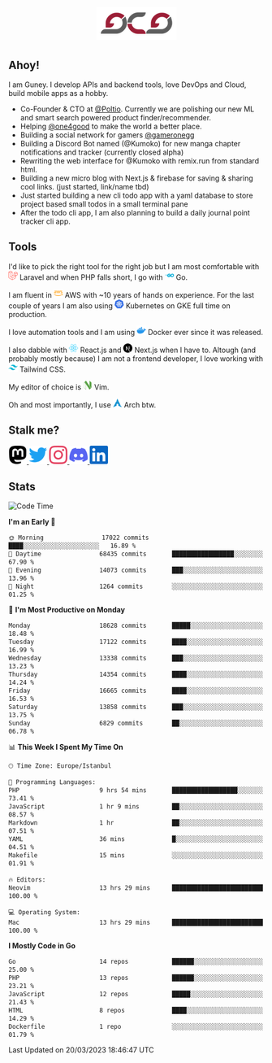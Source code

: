 <h1 align="center">
  <img src="https://raw.githubusercontent.com/gcg/gcg/master/gcg.png" alt="Guney Can Gokoglu" />
</h1>

## Ahoy!

I am Guney. I develop APIs and backend tools, love DevOps and Cloud, build mobile apps as a hobby.

-   Co-Founder & CTO at [@Poltio](https://www.poltio.com). Currently we are polishing our new ML and smart search powered product finder/recommender.
-   Helping [@one4good](https://one4good.com) to make the world a better place.
-   Building a social network for gamers [@gameronegg](https://g1.gg)
-   Building a Discord Bot named (@Kumoko) for new manga chapter notifications and tracker (currently closed alpha)
-   Rewriting the web interface for @Kumoko with remix.run from standard html.
-   Building a new micro blog with Next.js & firebase for saving & sharing cool links. (just started, link/name tbd)
-   Just started building a new cli todo app with a yaml database to store project based small todos in a small terminal pane
-   After the todo cli app, I am also planning to build a daily journal point tracker cli app.

## Tools

I'd like to pick the right tool for the right job but I am most comfortable with <img src="https://raw.githubusercontent.com/gcg/gcg/master/assets/laravel.svg" alt="Laravel PHP" width="18" height="18" /> Laravel and when PHP falls short, I go with <img src="https://raw.githubusercontent.com/gcg/gcg/master/assets/go.svg" alt="Go" width="18" height="18" /> Go.

I am fluent in <img src="https://raw.githubusercontent.com/gcg/gcg/master/assets/amazonaws.svg" alt="AWS" width="18" height="18" /> AWS with ~10 years of hands on experience. For the last couple of years I am also using <img src="https://raw.githubusercontent.com/gcg/gcg/master/assets/kubernetes.svg" alt="GKE" height="18" width="18" /> Kubernetes on GKE full time on production.

I love automation tools and I am using <img src="https://raw.githubusercontent.com/gcg/gcg/master/assets/docker.svg" alt="Docker" width="18" height="18" /> Docker ever since it was released.

I also dabble with <img src="https://raw.githubusercontent.com/gcg/gcg/master/assets/react.svg" alt="React.js" width="18" height="18" /> React.js and <img src="https://raw.githubusercontent.com/gcg/gcg/master/assets/nextdotjs.svg" alt="Next.js" width="18" height="18" /> Next.js when I have to.
Altough (and probably mostly because) I am not a frontend developer, I love working with <img src="https://raw.githubusercontent.com/gcg/gcg/master/assets/tailwindcss.svg" alt="Tailwind CSS" width="18" height="18" /> Tailwind CSS.

My editor of choice is <img src="https://raw.githubusercontent.com/gcg/gcg/master/assets/neovim.svg" alt="NeoVim" width="18" height="18" /> Vim.

Oh and most importantly, I use <img src="https://raw.githubusercontent.com/gcg/gcg/master/assets/archlinux.svg" alt="Arch Linux" width="18" height="18" /> Arch btw.

## Stalk me?

<a href="https://vivy.dev/@gcg" rel="nofollow me" target="_blank" >
    <img src="https://raw.githubusercontent.com/gcg/gcg/master/assets/mastodon.svg" width="36" height="36" alt="@gcg" />
</a>

<a href="https://twitter.com/gcg" target="_blank" >
    <img src="https://raw.githubusercontent.com/gcg/gcg/master/assets/twitter.svg" width="36" height="36" alt="@gcg" />
</a>

<a href="https://instagram.com/gcg" target="_blank">
    <img src="https://raw.githubusercontent.com/gcg/gcg/master/assets/instagram.svg" alt="@gcg" width="36" height="36" />
</a>

<a href="https://discord.gg/SMcJHkX4r7" target="_blank">
    <img src="https://raw.githubusercontent.com/gcg/gcg/master/assets/discord.svg" alt="gcg#3057" width="36" height="36" />
</a>

<a href="https://www.linkedin.com/in/guneycan/" target="_blank">
    <img src="https://raw.githubusercontent.com/gcg/gcg/master/assets/linkedin.svg" alt="LinkedIn" width="36" height="36" />
</a>

## Stats

<!--START_SECTION:waka-->
![Code Time](http://img.shields.io/badge/Code%20Time-1%2C578%20hrs%205%20mins-blue)

**I'm an Early 🐤** 

```text
🌞 Morning                17022 commits       ████░░░░░░░░░░░░░░░░░░░░░   16.89 % 
🌆 Daytime                68435 commits       █████████████████░░░░░░░░   67.90 % 
🌃 Evening                14073 commits       ███░░░░░░░░░░░░░░░░░░░░░░   13.96 % 
🌙 Night                  1264 commits        ░░░░░░░░░░░░░░░░░░░░░░░░░   01.25 % 
```
📅 **I'm Most Productive on Monday** 

```text
Monday                   18628 commits       █████░░░░░░░░░░░░░░░░░░░░   18.48 % 
Tuesday                  17122 commits       ████░░░░░░░░░░░░░░░░░░░░░   16.99 % 
Wednesday                13338 commits       ███░░░░░░░░░░░░░░░░░░░░░░   13.23 % 
Thursday                 14354 commits       ████░░░░░░░░░░░░░░░░░░░░░   14.24 % 
Friday                   16665 commits       ████░░░░░░░░░░░░░░░░░░░░░   16.53 % 
Saturday                 13858 commits       ███░░░░░░░░░░░░░░░░░░░░░░   13.75 % 
Sunday                   6829 commits        ██░░░░░░░░░░░░░░░░░░░░░░░   06.78 % 
```


📊 **This Week I Spent My Time On** 

```text
🕑︎ Time Zone: Europe/Istanbul

💬 Programming Languages: 
PHP                      9 hrs 54 mins       ██████████████████░░░░░░░   73.41 % 
JavaScript               1 hr 9 mins         ██░░░░░░░░░░░░░░░░░░░░░░░   08.57 % 
Markdown                 1 hr                ██░░░░░░░░░░░░░░░░░░░░░░░   07.51 % 
YAML                     36 mins             █░░░░░░░░░░░░░░░░░░░░░░░░   04.51 % 
Makefile                 15 mins             ░░░░░░░░░░░░░░░░░░░░░░░░░   01.91 % 

🔥 Editors: 
Neovim                   13 hrs 29 mins      █████████████████████████   100.00 % 

💻 Operating System: 
Mac                      13 hrs 29 mins      █████████████████████████   100.00 % 
```

**I Mostly Code in Go** 

```text
Go                       14 repos            ██████░░░░░░░░░░░░░░░░░░░   25.00 % 
PHP                      13 repos            ██████░░░░░░░░░░░░░░░░░░░   23.21 % 
JavaScript               12 repos            █████░░░░░░░░░░░░░░░░░░░░   21.43 % 
HTML                     8 repos             ████░░░░░░░░░░░░░░░░░░░░░   14.29 % 
Dockerfile               1 repo              ░░░░░░░░░░░░░░░░░░░░░░░░░   01.79 % 
```




 Last Updated on 20/03/2023 18:46:47 UTC
<!--END_SECTION:waka-->
